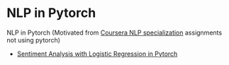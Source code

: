 # NLP in Pytorch

NLP in Pytorch (Motivated from <a href="https://www.coursera.org/specializations/natural-language-processing?">Coursera NLP specialization</a> assignments not using pytorch)

- <a href="https://github.com/positive235/nlp-pytorch/tree/main/course1/week1">Sentiment Analysis with Logistic Regression in Pytorch</a>

